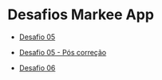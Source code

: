 # Desafios Markee App

- [Desafio 05](https://github.com/meluiz/brainnco-markee/pull/1)
- [Desafio 05 - Pós correção](https://github.com/meluiz/brainnco-markee/pull/2)

- [Desafio 06](https://github.com/meluiz/brainnco-markee/pull/3)